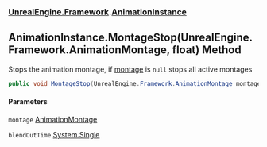 ### [UnrealEngine.Framework](./UnrealEngine-Framework.md 'UnrealEngine.Framework').[AnimationInstance](./UnrealEngine-Framework-AnimationInstance.md 'UnrealEngine.Framework.AnimationInstance')
## AnimationInstance.MontageStop(UnrealEngine.Framework.AnimationMontage, float) Method
Stops the animation montage, if [montage](#UnrealEngine-Framework-AnimationInstance-MontageStop(UnrealEngine-Framework-AnimationMontage_float)-montage 'UnrealEngine.Framework.AnimationInstance.MontageStop(UnrealEngine.Framework.AnimationMontage, float).montage') is `null` stops all active montages  
```csharp
public void MontageStop(UnrealEngine.Framework.AnimationMontage montage, float blendOutTime);
```
#### Parameters
<a name='UnrealEngine-Framework-AnimationInstance-MontageStop(UnrealEngine-Framework-AnimationMontage_float)-montage'></a>
`montage` [AnimationMontage](./UnrealEngine-Framework-AnimationMontage.md 'UnrealEngine.Framework.AnimationMontage')  
  
<a name='UnrealEngine-Framework-AnimationInstance-MontageStop(UnrealEngine-Framework-AnimationMontage_float)-blendOutTime'></a>
`blendOutTime` [System.Single](https://docs.microsoft.com/en-us/dotnet/api/System.Single 'System.Single')  
  
